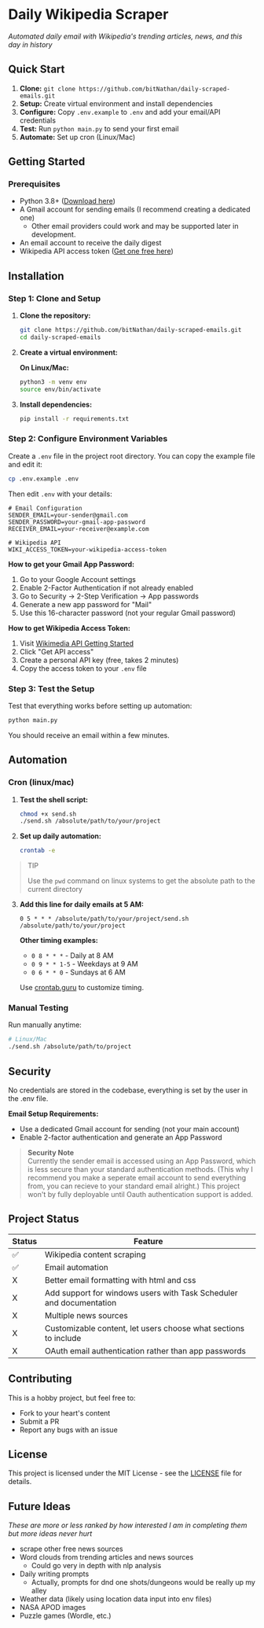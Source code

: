 # Daily Wikipedia Scraper
_Automated daily email with Wikipedia's trending articles, news, and this day in history_

## Quick Start

1. **Clone:** `git clone https://github.com/bitNathan/daily-scraped-emails.git`
2. **Setup:** Create virtual environment and install dependencies
3. **Configure:** Copy `.env.example` to `.env` and add your email/API credentials  
4. **Test:** Run `python main.py` to send your first email
5. **Automate:** Set up cron (Linux/Mac)

## Getting Started

### Prerequisites
- Python 3.8+ ([Download here](https://www.python.org/downloads/))
- A Gmail account for sending emails (I recommend creating a dedicated one)
   - Other email providers could work and may be supported later in development.
- An email account to receive the daily digest
- Wikipedia API access token ([Get one free here](https://api.wikimedia.org/wiki/Getting_started_with_Wikimedia_APIs))


## Installation

### Step 1: Clone and Setup

1. **Clone the repository:**
   ```bash
   git clone https://github.com/bitNathan/daily-scraped-emails.git
   cd daily-scraped-emails
   ```

2. **Create a virtual environment:**
   
   **On Linux/Mac:**
   ```bash
   python3 -m venv env
   source env/bin/activate
   ```

3. **Install dependencies:**
   ```bash
   pip install -r requirements.txt
   ```

### Step 2: Configure Environment Variables

Create a `.env` file in the project root directory. You can copy the example file and edit it:

```bash
cp .env.example .env
```

Then edit `.env` with your details:

```env
# Email Configuration
SENDER_EMAIL=your-sender@gmail.com
SENDER_PASSWORD=your-gmail-app-password
RECEIVER_EMAIL=your-receiver@example.com

# Wikipedia API
WIKI_ACCESS_TOKEN=your-wikipedia-access-token
```

**How to get your Gmail App Password:**
1. Go to your Google Account settings
2. Enable 2-Factor Authentication if not already enabled
3. Go to Security → 2-Step Verification → App passwords
4. Generate a new app password for "Mail"
5. Use this 16-character password (not your regular Gmail password)

**How to get Wikipedia Access Token:**
1. Visit [Wikimedia API Getting Started](https://api.wikimedia.org/wiki/Getting_started_with_Wikimedia_APIs)
2. Click "Get API access" 
3. Create a personal API key (free, takes 2 minutes)
4. Copy the access token to your `.env` file

### Step 3: Test the Setup

Test that everything works before setting up automation:

```bash
python main.py
```

You should receive an email within a few minutes.

## Automation

### Cron (linux/mac)

1. **Test the shell script:**
   ```bash
   chmod +x send.sh
   ./send.sh /absolute/path/to/your/project
   ```

2. **Set up daily automation:**
   ```bash
   crontab -e
   ```
> TIP
>
> Use the `pwd` command on linux systems to get the absolute path to the current directory

3. **Add this line for daily emails at 5 AM:**
   ```cron
   0 5 * * * /absolute/path/to/your/project/send.sh /absolute/path/to/your/project
   ```

   **Other timing examples:**
   - `0 8 * * *` - Daily at 8 AM
   - `0 9 * * 1-5` - Weekdays at 9 AM
   - `0 6 * * 0` - Sundays at 6 AM
   
   Use [crontab.guru](https://crontab.guru/) to customize timing.

### Manual Testing

Run manually anytime:
```bash
# Linux/Mac
./send.sh /absolute/path/to/project
```

## Security
No credentials are stored in the codebase, everything is set by the user in the .env file.

**Email Setup Requirements:**
- Use a dedicated Gmail account for sending (not your main account)
- Enable 2-factor authentication and generate an App Password

> **Security Note**  
> Currently the sender email is accessed using an App Password, which is less secure than your standard authentication methods. (This why I recommend you make a seperate email account to send everything from, you can recieve to your standard email alright.) This project won't by fully deployable until Oauth authentication support is added.

## Project Status

| Status | Feature           
|--------|------------------
|✅| Wikipedia content scraping | Daily trending articles and "On This Day"
|✅| Email automation | Automated sending via cron/Task Scheduler
|X| Better email formatting with html and css
|X| Add support for windows users with Task Scheduler and documentation
|X| Multiple news sources
|X| Customizable content, let users choose what sections to include
|X| OAuth email authentication rather than app passwords

## Contributing
This is a hobby project, but feel free to:
- Fork to your heart's content
- Submit a PR
- Report any bugs with an issue

## License
This project is licensed under the MIT License - see the [LICENSE](LICENSE) file for details.

## Future Ideas
_These are more or less ranked by how interested I am in completing them but more ideas never hurt_

- scrape other free news sources
- Word clouds from trending articles and news sources
    - Could go very in depth with nlp analysis
- Daily writing prompts
    - Actually, prompts for dnd one shots/dungeons would be really up my alley
- Weather data (likely using location data input into env files)
- NASA APOD images
- Puzzle games (Wordle, etc.)
